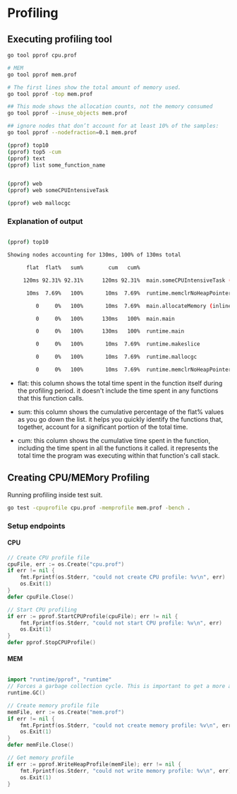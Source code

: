 # Profiling

## Executing profiling tool

```bash
go tool pprof cpu.prof

# MEM
go tool pprof mem.prof

# The first lines show the total amount of memory used.
go tool pprof -top mem.prof

## This mode shows the allocation counts, not the memory consumed
go tool pprof --inuse_objects mem.prof 

## ignore nodes that don’t account for at least 10% of the samples:
go tool pprof --nodefraction=0.1 mem.prof 

```

```bash
(pprof) top10
(pprof) top5 -cum
(pprof) text
(pprof) list some_function_name


(pprof) web
(pprof) web someCPUIntensiveTask

(pprof) web mallocgc
```

### Explanation of output

```bash

(pprof) top10

Showing nodes accounting for 130ms, 100% of 130ms total

      flat  flat%   sum%        cum   cum%

     120ms 92.31% 92.31%      120ms 92.31%  main.someCPUIntensiveTask (inline)

      10ms  7.69%   100%       10ms  7.69%  runtime.memclrNoHeapPointers

         0     0%   100%       10ms  7.69%  main.allocateMemory (inline)

         0     0%   100%      130ms   100%  main.main

         0     0%   100%      130ms   100%  runtime.main

         0     0%   100%       10ms  7.69%  runtime.makeslice

         0     0%   100%       10ms  7.69%  runtime.mallocgc

         0     0%   100%       10ms  7.69%  runtime.memclrNoHeapPointersChunked

```

- flat: this column shows the total time spent in the function itself during the profiling period. it doesn't include the time spent in any functions that this function calls.

- sum: this column shows the cumulative percentage of the flat% values as you go down the list. it helps you quickly identify the functions that, together, account for a significant portion of the total time.

- cum: this column shows the cumulative time spent in the function, including the time spent in all the functions it called. it represents the total time the program was executing within that function's call stack.


## Creating CPU/MEMory Profiling

Running profiling inside test suit.

```bash
go test -cpuprofile cpu.prof -memprofile mem.prof -bench .
```

### Setup endpoints

#### CPU

```go
// Create CPU profile file
cpuFile, err := os.Create("cpu.prof")
if err != nil {
	fmt.Fprintf(os.Stderr, "could not create CPU profile: %v\n", err)
	os.Exit(1)
}
defer cpuFile.Close()

// Start CPU profiling
if err := pprof.StartCPUProfile(cpuFile); err != nil {
	fmt.Fprintf(os.Stderr, "could not start CPU profile: %v\n", err)
	os.Exit(1)
}
defer pprof.StopCPUProfile()
```

#### MEM

```go

import "runtime/pprof", "runtime"
// Forces a garbage collection cycle. This is important to get a more accurate snapshot of the heap at the time of profiling.
runtime.GC() 

// Create memory profile file
memFile, err := os.Create("mem.prof")
if err != nil {
	fmt.Fprintf(os.Stderr, "could not create memory profile: %v\n", err)
	os.Exit(1)
}
defer memFile.Close()

// Get memory profile
if err := pprof.WriteHeapProfile(memFile); err != nil {
	fmt.Fprintf(os.Stderr, "could not write memory profile: %v\n", err)
	os.Exit(1)
}
```
